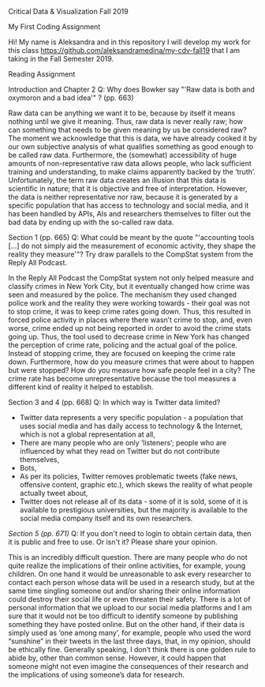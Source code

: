 Critical Data & Visualization Fall 2019

My First Coding Assignment

Hi! My name is Aleksandra and in this repository I will develop my work for this class https://github.com/aleksandramedina/my-cdv-fall19 that I am taking in the Fall Semester 2019.


Reading Assignment

Introduction and Chapter 2
Q: Why does Bowker say "'Raw data is both and oxymoron and a bad idea'" ? (pp. 663)


Raw data can be anything we want it to be, because by itself it means nothing until we give it meaning. Thus, raw data is never really raw; how can something that needs to be given meaning by us be considered raw? The moment we acknowledge that this is data, we have already cooked it by our own subjective analysis of what qualifies something as good enough to be called raw data. Furthermore, the (somewhat) accessibility of huge amounts of non-representative raw data allows people, who lack sufficient training and understanding, to make claims apparently backed by the ‘truth’. Unfortunately, the term raw data creates an illusion that this data is scientific in nature; that it is objective and free of interpretation. However, the data is neither representative nor raw, because it is generated by a specific population that has access to technology and social media, and it has been handled by APIs, AIs and researchers themselves to filter out the bad data by ending up with the so-called raw data.

Section 1 (pp. 665)
Q: What could be meant by the quote "'accounting tools [...] do not simply aid the measurement of economic activity, they shape the reality they measure'"? Try draw parallels to the CompStat system from the Reply All Podcast.


In the Reply All Podcast the CompStat system not only helped measure and classify crimes in New York City, but it eventually changed how crime was seen and measured by the police. The mechanism they used changed police work and the reality they were working towards - their goal was not to stop crime, it was to keep crime rates going down. Thus, this resulted in forced police activity in places where there wasn’t crime to stop, and, even worse, crime ended up not being reported in order to avoid the crime stats going up. Thus, the tool used to decrease crime in New York has changed the perception of crime rate, policing and the actual goal of the police. Instead of stopping crime, they are focused on keeping the crime rate down.
Furthermore, how do you measure crimes that were about to happen but were stopped? How do you measure how safe people feel in a city? The crime rate has become unrepresentative because the tool measures a different kind of reality it helped to establish.

Section 3 and 4 (pp. 668)
Q: In which way is Twitter data limited?


- Twitter data represents a very specific population - a population that uses social media and has daily access to technology & the Internet, which is not a global representation at all,
- There are many people who are only ‘listeners’; people who are influenced by what they read on Twitter but do not contribute themselves,
- Bots,
- As per its policies, Twitter removes problematic tweets (fake news, offensive content, graphic etc.), which skews the reality of what people actually tweet about,
- Twitter does not release all of its data - some of it is sold, some of it is available to prestigious universities, but the majority is available to the social media company itself and its own researchers.


*Section 5 (pp. 671)*
Q: If you don't need to login to obtain certain data, then it is public and free to use. Or isn't it? Please share your opinion.


This is an incredibly difficult question. There are many people who do not quite realize the implications of their online activities, for example, young children. On one hand it would be unreasonable to ask every researcher to contact each person whose data will be used in a research study, but at the same time singling someone out and/or sharing their online information could destroy their social life or even threaten their safety. There is a lot of personal information that we upload to our social media platforms and I am sure that it would not be too difficult to identify someone by publishing something they have posted online. But on the other hand, if their data is simply used as ‘one among many’, for example, people who used the word “sunshine” in their tweets in the last three days, that, in my opinion, should be ethically fine. Generally speaking, I don’t think there is one golden rule to abide by, other than common sense. However, it could happen that someone might not even imagine the consequences of their research and the implications of using someone’s data for research.
